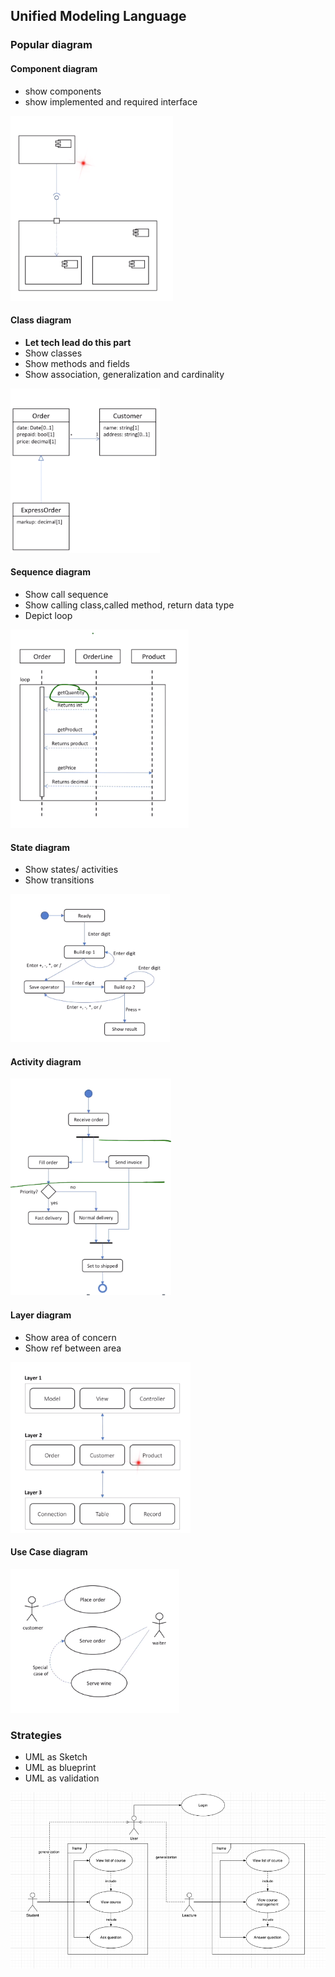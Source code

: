 ## Unified Modeling Language
### Popular diagram
#### Component diagram
- show components
- show implemented and required interface

![](../images/644934b9.png)

#### Class diagram
- **Let tech lead do this part**
- Show classes
- Show methods and fields
- Show association, generalization and cardinality

![](../images/a66c6501.png)

#### Sequence diagram
- Show call sequence
- Show calling class,called method, return data type
- Depict loop

![](../images/e06d203e.png)

#### State diagram
- Show states/ activities
- Show transitions

![](../images/b78241fb.png)

#### Activity diagram

![](../images/a1cf9218.png)

#### Layer diagram
- Show area of concern
- Show ref between area

![](../images/0d78c8e8.png)
#### Use Case diagram

![](../images/c1201438.png)

### Strategies
- UML as Sketch
- UML as blueprint
- UML as validation

![](../images/5ccf49d9.png)
